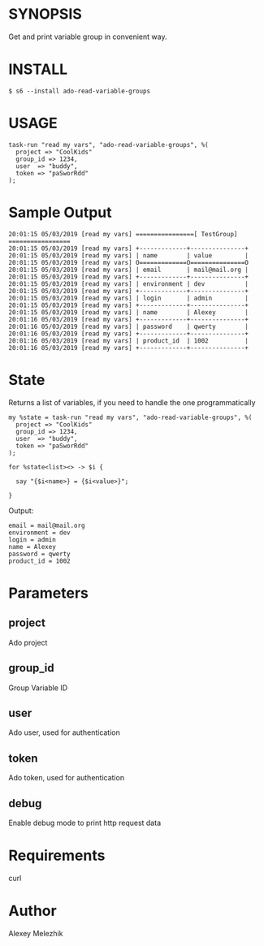 # SYNOPSIS

Get and print variable group in convenient way.

# INSTALL

    $ s6 --install ado-read-variable-groups

# USAGE

    task-run "read my vars", "ado-read-variable-groups", %(
      project => "CoolKids"
      group_id => 1234,
      user  => "buddy",
      token => "paSworRdd"
    );

# Sample Output

    20:01:15 05/03/2019 [read my vars] ================[ TestGroup] =================
    20:01:15 05/03/2019 [read my vars] +-------------+---------------+
    20:01:15 05/03/2019 [read my vars] | name        | value         |
    20:01:15 05/03/2019 [read my vars] O=============O===============O
    20:01:15 05/03/2019 [read my vars] | email       | mail@mail.org |
    20:01:15 05/03/2019 [read my vars] +-------------+---------------+
    20:01:15 05/03/2019 [read my vars] | environment | dev           |
    20:01:15 05/03/2019 [read my vars] +-------------+---------------+
    20:01:15 05/03/2019 [read my vars] | login       | admin         |
    20:01:15 05/03/2019 [read my vars] +-------------+---------------+
    20:01:15 05/03/2019 [read my vars] | name        | Alexey        |
    20:01:16 05/03/2019 [read my vars] +-------------+---------------+
    20:01:16 05/03/2019 [read my vars] | password    | qwerty        |
    20:01:16 05/03/2019 [read my vars] +-------------+---------------+
    20:01:16 05/03/2019 [read my vars] | product_id  | 1002          |
    20:01:16 05/03/2019 [read my vars] +-------------+---------------+

# State

Returns a list of variables, if you need to handle the one programmatically

    my %state = task-run "read my vars", "ado-read-variable-groups", %(
      project => "CoolKids"
      group_id => 1234,
      user  => "buddy",
      token => "paSworRdd"
    );
  
    for %state<list><> -> $i {
    
      say "{$i<name>} = {$i<value>}";
    
    }
    

Output:

    email = mail@mail.org
    environment = dev
    login = admin
    name = Alexey
    password = qwerty
    product_id = 1002
        

# Parameters

## project

Ado project

## group_id

  Group Variable ID

## user

Ado user, used for authentication

## token

Ado token, used for authentication

## debug

Enable debug mode to print http request data

# Requirements

curl

# Author

Alexey Melezhik

